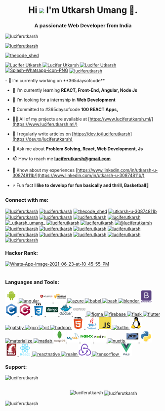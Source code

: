 <h1 align="center">Hi <img src="https://raw.githubusercontent.com/MartinHeinz/MartinHeinz/master/wave.gif" width="30px"> I'm Utkarsh Umang 🍁.</h1>
<h3 align="center">A passionate Web Developer from India</h3>
<p align="left"> <img src="https://komarev.com/ghpvc/?username=luciferutkarsh&label=Profile%20views&color=0e75b6&style=flat" alt="luciferutkarsh" /> </p>

<p align="left"> <a href="https://github.com/ryo-ma/github-profile-trophy"><img src="https://github-profile-trophy.vercel.app/?username=luciferutkarsh" alt="luciferutkarsh" /></a> </p>

<p align="left"> <a href="https://twitter.com/thecode_shed" target="blank"><img src="https://img.shields.io/twitter/follow/thecode_shed?logo=twitter&style=for-the-badge" alt="thecode_shed" /></a> </p>


<p align="left"> <a href="https://www.linkedin.com/in/utkarsh-u-30874811b/" target="blank"><img src="https://image.flaticon.com/icons/png/512/174/174857.png" alt="Lucifer Utkarsh" width="42" </a>
<a href="https://www.luciferutkarsh.ml/" target="_blank"><img src="https://www.freeiconspng.com/uploads/website-icon-18.png" alt="Lucifer Utkarsh" width="42" </a>
<a href="https://www.hackerrank.com/utkarsh_umangayu" target="blank"><img src="https://camo.githubusercontent.com/898f94be504f7baf1ddb0a2811152dab61cfd723e683b6947be9ffa3c879ccc4/68747470733a2f2f75706c6f61642e77696b696d656469612e6f72672f77696b6970656469612f636f6d6d6f6e732f362f36352f4861636b657252616e6b5f6c6f676f2e706e67" alt="Lucifer Utkarsh" width="42" </a>
<a href="https://wa.me/+917061856567"><img src="https://i.pinimg.com/originals/e5/89/38/e589388eb222889b1771b439a51510bb.png" alt="Splash-Whatsapp-icon-PNG" alt="Lucifer Utkarsh" width="42"></a>
<a href="https://codepen.io/luciferutkarsh" target="blank"><img align="center" src="https://raw.githubusercontent.com/rahuldkjain/github-profile-readme-generator/master/src/images/icons/Social/codepen.svg" alt="luciferutkarsh" width="42" /></a></p>
- 🔭 I’m currently working on **365daysofcode**

- 🌱 I’m currently learning **REACT, Front-End, Angular, Node Js**

- 👯 I’m looking for a internship in **Web Development**

- 🚧 Committed to #365daysofcode **100 REACT Apps,**

- 👨‍💻 All of my projects are available at [https://www.luciferutkarsh.ml/](https://www.luciferutkarsh.ml/)

- 📝 I regularly write articles on [https://dev.to/luciferutkarsh](https://dev.to/luciferutkarsh)

- 💬 Ask me about **Problem Solving, React, Web Development, Js**

- 📫 How to reach me **luciferutkarsh@gmail.com**

- 📄 Know about my experiences [https://www.linkedin.com/in/utkarsh-u-30874811b/](https://www.linkedin.com/in/utkarsh-u-30874811b/)

- ⚡ Fun fact **I like to develop for fun basically and thrill, Basketball🏀**

<h3 align="left">Connect with me:</h3>
<p align="left">
<a href="https://codepen.io/luciferutkarsh" target="blank"><img align="center" src="https://raw.githubusercontent.com/rahuldkjain/github-profile-readme-generator/master/src/images/icons/Social/codepen.svg" alt="luciferutkarsh" height="30" width="40" /></a>
<a href="https://dev.to/luciferutkarsh" target="blank"><img align="center" src="https://cdn.jsdelivr.net/npm/simple-icons@3.0.1/icons/dev-dot-to.svg" alt="luciferutkarsh" height="30" width="40" /></a>
<a href="https://twitter.com/thecode_shed" target="blank"><img align="center" src="https://raw.githubusercontent.com/rahuldkjain/github-profile-readme-generator/master/src/images/icons/Social/twitter.svg" alt="thecode_shed" height="30" width="40" /></a>
<a href="https://linkedin.com/in/utkarsh-u-30874811b" target="blank"><img align="center" src="https://raw.githubusercontent.com/rahuldkjain/github-profile-readme-generator/master/src/images/icons/Social/linked-in-alt.svg" alt="utkarsh-u-30874811b" height="30" width="40" /></a>
<a href="https://stackoverflow.com/users/luciferutkarsh" target="blank"><img align="center" src="https://raw.githubusercontent.com/rahuldkjain/github-profile-readme-generator/master/src/images/icons/Social/stack-overflow.svg" alt="luciferutkarsh" height="30" width="40" /></a>
<a href="https://codesandbox.com/luciferutkarsh" target="blank"><img align="center" src="https://cdn.jsdelivr.net/npm/simple-icons@3.0.1/icons/codesandbox.svg" alt="luciferutkarsh" height="30" width="40" /></a>
<a href="https://kaggle.com/luciferutkarsh" target="blank"><img align="center" src="https://raw.githubusercontent.com/rahuldkjain/github-profile-readme-generator/master/src/images/icons/Social/kaggle.svg" alt="luciferutkarsh" height="30" width="40" /></a>
<a href="https://fb.com/luciferutkarsh" target="blank"><img align="center" src="https://raw.githubusercontent.com/rahuldkjain/github-profile-readme-generator/master/src/images/icons/Social/facebook.svg" alt="luciferutkarsh" height="30" width="40" /></a>
<a href="https://instagram.com/_utkarsh_umang_" target="blank"><img align="center" src="https://raw.githubusercontent.com/rahuldkjain/github-profile-readme-generator/master/src/images/icons/Social/instagram.svg" alt="_utkarsh_umang_" height="30" width="40" /></a>
<a href="https://dribbble.com/luciferutkarsh" target="blank"><img align="center" src="https://raw.githubusercontent.com/rahuldkjain/github-profile-readme-generator/master/src/images/icons/Social/dribbble.svg" alt="luciferutkarsh" height="30" width="40" /></a>
<a href="https://www.behance.net/luciferutkarsh" target="blank"><img align="center" src="https://raw.githubusercontent.com/rahuldkjain/github-profile-readme-generator/master/src/images/icons/Social/behance.svg" alt="luciferutkarsh" height="30" width="40" /></a>
<a href="https://medium.com/@luciferutkarsh" target="blank"><img align="center" src="https://raw.githubusercontent.com/rahuldkjain/github-profile-readme-generator/master/src/images/icons/Social/medium.svg" alt="@luciferutkarsh" height="30" width="40" /></a>
<a href="https://www.youtube.com/c/luciferutkarsh" target="blank"><img align="center" src="https://raw.githubusercontent.com/rahuldkjain/github-profile-readme-generator/master/src/images/icons/Social/youtube.svg" alt="luciferutkarsh" height="30" width="40" /></a>
<a href="https://www.codechef.com/users/luciferutkarsh" target="blank"><img align="center" src="https://cdn.jsdelivr.net/npm/simple-icons@3.1.0/icons/codechef.svg" alt="luciferutkarsh" height="30" width="40" /></a>
<a href="https://www.hackerrank.com/luciferutkarsh" target="blank"><img align="center" src="https://raw.githubusercontent.com/rahuldkjain/github-profile-readme-generator/master/src/images/icons/Social/hackerrank.svg" alt="luciferutkarsh" height="30" width="40" /></a>
<a href="https://codeforces.com/profile/luciferutkarsh" target="blank"><img align="center" src="https://cdn.jsdelivr.net/npm/simple-icons@3.0.1/icons/codeforces.svg" alt="luciferutkarsh" height="30" width="40" /></a>
<a href="https://www.leetcode.com/luciferutkarsh" target="blank"><img align="center" src="https://raw.githubusercontent.com/rahuldkjain/github-profile-readme-generator/master/src/images/icons/Social/leet-code.svg" alt="luciferutkarsh" height="30" width="40" /></a>
<a href="https://www.hackerearth.com/luciferutkarsh" target="blank"><img align="center" src="https://raw.githubusercontent.com/rahuldkjain/github-profile-readme-generator/master/src/images/icons/Social/hackerearth.svg" alt="luciferutkarsh" height="30" width="40" /></a>
<a href="https://auth.geeksforgeeks.org/user/luciferutkarsh" target="blank"><img align="center" src="https://raw.githubusercontent.com/rahuldkjain/github-profile-readme-generator/master/src/images/icons/Social/geeks-for-geeks.svg" alt="luciferutkarsh" height="30" width="40" /></a>
<a href="https://www.topcoder.com/members/luciferutkarsh" target="blank"><img align="center" src="https://cdn.jsdelivr.net/npm/simple-icons@3.0.1/icons/topcoder.svg" alt="luciferutkarsh" height="30" width="40" /></a>
<a href="https://discord.gg/luciferutkarsh" target="blank"><img align="center" src="https://raw.githubusercontent.com/rahuldkjain/github-profile-readme-generator/master/src/images/icons/Social/discord.svg" alt="luciferutkarsh" height="30" width="40" /></a>
</p>

<h3 align="left">Hacker Rank:</h3>
<a href="https://www.hackerrank.com/utkarsh_umangayu"><img src="https://i.ibb.co/LS0FDhf/Whats-App-Image-2021-06-23-at-10-45-55-PM.jpg" alt="Whats-App-Image-2021-06-23-at-10-45-55-PM" border="0"></a><br /><br />

<h3 align="left">Languages and Tools:</h3>
<p align="left"> <a href="https://developer.android.com" target="_blank"> <img src="https://raw.githubusercontent.com/devicons/devicon/master/icons/android/android-original-wordmark.svg" alt="android" width="40" height="40"/> </a> <a href="https://angular.io" target="_blank"> <img src="https://angular.io/assets/images/logos/angular/angular.svg" alt="angular" width="40" height="40"/> </a> <a href="https://angular.io" target="_blank"> <img src="https://raw.githubusercontent.com/devicons/devicon/master/icons/angularjs/angularjs-original-wordmark.svg" alt="angularjs" width="40" height="40"/> </a> <a href="https://aws.amazon.com" target="_blank"> <img src="https://raw.githubusercontent.com/devicons/devicon/master/icons/amazonwebservices/amazonwebservices-original-wordmark.svg" alt="aws" width="40" height="40"/> </a> <a href="https://azure.microsoft.com/en-in/" target="_blank"> <img src="https://www.vectorlogo.zone/logos/microsoft_azure/microsoft_azure-icon.svg" alt="azure" width="40" height="40"/> </a> <a href="https://babeljs.io/" target="_blank"> <img src="https://www.vectorlogo.zone/logos/babeljs/babeljs-icon.svg" alt="babel" width="40" height="40"/> </a> <a href="https://www.gnu.org/software/bash/" target="_blank"> <img src="https://www.vectorlogo.zone/logos/gnu_bash/gnu_bash-icon.svg" alt="bash" width="40" height="40"/> </a> <a href="https://www.blender.org/" target="_blank"> <img src="https://download.blender.org/branding/community/blender_community_badge_white.svg" alt="blender" width="40" height="40"/> </a> <a href="https://getbootstrap.com" target="_blank"> <img src="https://raw.githubusercontent.com/devicons/devicon/master/icons/bootstrap/bootstrap-plain-wordmark.svg" alt="bootstrap" width="40" height="40"/> </a> <a href="https://www.cprogramming.com/" target="_blank"> <img src="https://raw.githubusercontent.com/devicons/devicon/master/icons/c/c-original.svg" alt="c" width="40" height="40"/> </a> <a href="https://www.w3schools.com/cpp/" target="_blank"> <img src="https://raw.githubusercontent.com/devicons/devicon/master/icons/cplusplus/cplusplus-original.svg" alt="cplusplus" width="40" height="40"/> </a> <a href="https://www.w3schools.com/css/" target="_blank"> <img src="https://raw.githubusercontent.com/devicons/devicon/master/icons/css3/css3-original-wordmark.svg" alt="css3" width="40" height="40"/> </a> <a href="https://www.djangoproject.com/" target="_blank"> <img src="https://raw.githubusercontent.com/devicons/devicon/master/icons/django/django-original.svg" alt="django" width="40" height="40"/> </a> <a href="https://www.docker.com/" target="_blank"> <img src="https://raw.githubusercontent.com/devicons/devicon/master/icons/docker/docker-original-wordmark.svg" alt="docker" width="40" height="40"/> </a> <a href="https://expressjs.com" target="_blank"> <img src="https://raw.githubusercontent.com/devicons/devicon/master/icons/express/express-original-wordmark.svg" alt="express" width="40" height="40"/> </a> <a href="https://www.figma.com/" target="_blank"> <img src="https://www.vectorlogo.zone/logos/figma/figma-icon.svg" alt="figma" width="40" height="40"/> </a> <a href="https://firebase.google.com/" target="_blank"> <img src="https://www.vectorlogo.zone/logos/firebase/firebase-icon.svg" alt="firebase" width="40" height="40"/> </a> <a href="https://flask.palletsprojects.com/" target="_blank"> <img src="https://www.vectorlogo.zone/logos/pocoo_flask/pocoo_flask-icon.svg" alt="flask" width="40" height="40"/> </a> <a href="https://flutter.dev" target="_blank"> <img src="https://www.vectorlogo.zone/logos/flutterio/flutterio-icon.svg" alt="flutter" width="40" height="40"/> </a> <a href="https://www.gatsbyjs.com/" target="_blank"> <img src="https://www.vectorlogo.zone/logos/gatsbyjs/gatsbyjs-icon.svg" alt="gatsby" width="40" height="40"/> </a> <a href="https://cloud.google.com" target="_blank"> <img src="https://www.vectorlogo.zone/logos/google_cloud/google_cloud-icon.svg" alt="gcp" width="40" height="40"/> </a> <a href="https://git-scm.com/" target="_blank"> <img src="https://www.vectorlogo.zone/logos/git-scm/git-scm-icon.svg" alt="git" width="40" height="40"/> </a> <a href="https://hadoop.apache.org/" target="_blank"> <img src="https://www.vectorlogo.zone/logos/apache_hadoop/apache_hadoop-icon.svg" alt="hadoop" width="40" height="40"/> </a> <a href="https://www.w3.org/html/" target="_blank"> <img src="https://raw.githubusercontent.com/devicons/devicon/master/icons/html5/html5-original-wordmark.svg" alt="html5" width="40" height="40"/> </a> <a href="https://www.java.com" target="_blank"> <img src="https://raw.githubusercontent.com/devicons/devicon/master/icons/java/java-original.svg" alt="java" width="40" height="40"/> </a> <a href="https://developer.mozilla.org/en-US/docs/Web/JavaScript" target="_blank"> <img src="https://raw.githubusercontent.com/devicons/devicon/master/icons/javascript/javascript-original.svg" alt="javascript" width="40" height="40"/> </a> <a href="https://kotlinlang.org" target="_blank"> <img src="https://www.vectorlogo.zone/logos/kotlinlang/kotlinlang-icon.svg" alt="kotlin" width="40" height="40"/> </a> <a href="https://www.linux.org/" target="_blank"> <img src="https://raw.githubusercontent.com/devicons/devicon/master/icons/linux/linux-original.svg" alt="linux" width="40" height="40"/> </a> <a href="https://materializecss.com/" target="_blank"> <img src="https://raw.githubusercontent.com/prplx/svg-logos/5585531d45d294869c4eaab4d7cf2e9c167710a9/svg/materialize.svg" alt="materialize" width="40" height="40"/> </a> <a href="https://www.mathworks.com/" target="_blank"> <img src="https://upload.wikimedia.org/wikipedia/commons/2/21/Matlab_Logo.png" alt="matlab" width="40" height="40"/> </a> <a href="https://www.mongodb.com/" target="_blank"> <img src="https://raw.githubusercontent.com/devicons/devicon/master/icons/mongodb/mongodb-original-wordmark.svg" alt="mongodb" width="40" height="40"/> </a> <a href="https://www.mysql.com/" target="_blank"> <img src="https://raw.githubusercontent.com/devicons/devicon/master/icons/mysql/mysql-original-wordmark.svg" alt="mysql" width="40" height="40"/> </a> <a href="https://www.nginx.com" target="_blank"> <img src="https://raw.githubusercontent.com/devicons/devicon/master/icons/nginx/nginx-original.svg" alt="nginx" width="40" height="40"/> </a> <a href="https://nodejs.org" target="_blank"> <img src="https://raw.githubusercontent.com/devicons/devicon/master/icons/nodejs/nodejs-original-wordmark.svg" alt="nodejs" width="40" height="40"/> </a> <a href="https://nuxtjs.org/" target="_blank"> <img src="https://www.vectorlogo.zone/logos/nuxtjs/nuxtjs-icon.svg" alt="nuxtjs" width="40" height="40"/> </a> <a href="https://www.php.net" target="_blank"> <img src="https://raw.githubusercontent.com/devicons/devicon/master/icons/php/php-original.svg" alt="php" width="40" height="40"/> </a> <a href="https://www.python.org" target="_blank"> <img src="https://raw.githubusercontent.com/devicons/devicon/master/icons/python/python-original.svg" alt="python" width="40" height="40"/> </a> <a href="https://rubyonrails.org" target="_blank"> <img src="https://raw.githubusercontent.com/devicons/devicon/master/icons/rails/rails-original-wordmark.svg" alt="rails" width="40" height="40"/> </a> <a href="https://reactjs.org/" target="_blank"> <img src="https://raw.githubusercontent.com/devicons/devicon/master/icons/react/react-original-wordmark.svg" alt="react" width="40" height="40"/> </a> <a href="https://reactnative.dev/" target="_blank"> <img src="https://reactnative.dev/img/header_logo.svg" alt="reactnative" width="40" height="40"/> </a> <a href="https://realm.io/" target="_blank"> <img src="https://raw.githubusercontent.com/bestofjs/bestofjs-webui/8665e8c267a0215f3159df28b33c365198101df5/public/logos/realm.svg" alt="realm" width="40" height="40"/> </a> <a href="https://redux.js.org" target="_blank"> <img src="https://raw.githubusercontent.com/devicons/devicon/master/icons/redux/redux-original.svg" alt="redux" width="40" height="40"/> </a> <a href="https://www.tensorflow.org" target="_blank"> <img src="https://www.vectorlogo.zone/logos/tensorflow/tensorflow-icon.svg" alt="tensorflow" width="40" height="40"/> </a> <a href="https://vuejs.org/" target="_blank"> <img src="https://raw.githubusercontent.com/devicons/devicon/master/icons/vuejs/vuejs-original-wordmark.svg" alt="vuejs" width="40" height="40"/> </a> </p>


<h3 align="left">Support:</h3>
<p><a href="https://www.buymeacoffee.com/luciferutkarsh"> <img align="left" src="https://cdn.buymeacoffee.com/buttons/v2/default-yellow.png" height="50" width="210" alt="luciferutkarsh" /></a></p><br><br>


<p><img align="left" src="https://github-readme-stats.vercel.app/api/top-langs?username=luciferutkarsh&show_icons=true&locale=en&layout=compact" alt="luciferutkarsh" /></p>

<p>&nbsp;<img align="center" src="https://github-readme-stats.vercel.app/api?username=luciferutkarsh&show_icons=true&locale=en" alt="luciferutkarsh" /></p>

<p><img align="center" src="https://github-readme-streak-stats.herokuapp.com/?user=luciferutkarsh&" alt="luciferutkarsh" /></p>

